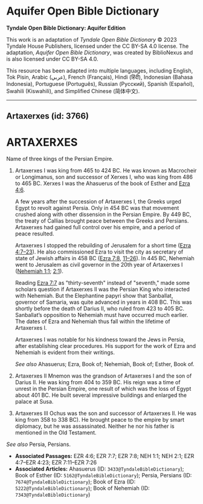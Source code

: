 # Aquifer Open Bible Dictionary

**Tyndale Open Bible Dictionary: Aquifer Edition**

This work is an adaptation of *Tyndale Open Bible Dictionary* © 2023 Tyndale House Publishers, licensed under the CC BY\-SA 4\.0 license. The adaptation, *Aquifer Open Bible Dictionary*, was created by BiblioNexus and is also licensed under CC BY\-SA 4\.0\.

This resource has been adapted into multiple languages, including English, Tok Pisin, Arabic (عربي), French (Français), Hindi (हिंदी), Indonesian (Bahasa Indonesia), Portuguese (Português), Russian (Русский), Spanish (Español), Swahili (Kiswahili), and Simplified Chinese (简体中文).



--------------------------------

## Artaxerxes (id: 3766)

ARTAXERXES
==========

Name of three kings of the Persian Empire.

1. Artaxerxes I was king from 465 to 424 BC. He was known as Macrocheir or Longimanus, son and successor of Xerxes I, who was king from 486 to 465 BC. Xerxes I was the Ahasuerus of the book of Esther and [Ezra 4:6](https://ref.ly/Ezra4:6).

    A few years after the succession of Artaxerxes I, the Greeks urged Egypt to revolt against Persia. Only in 454 BC was that movement crushed along with other dissension in the Persian Empire. By 449 BC, the treaty of Callias brought peace between the Greeks and Persians. Artaxerxes had gained full control over his empire, and a period of peace resulted.

    Artaxerxes I stopped the rebuilding of Jerusalem for a short time ([Ezra 4:7–23](https://ref.ly/Ezra4:7-Ezra4:23)). He also commissioned Ezra to visit the city as secretary of state of Jewish affairs in 458 BC ([Ezra 7:8](https://ref.ly/Ezra7:8), [11–26](https://ref.ly/Ezra7:11-Ezra7:26)). In 445 BC, Nehemiah went to Jerusalem as civil governor in the 20th year of Artaxerxes I ([Nehemiah 1:1](https://ref.ly/Neh1:1); [2:1](https://ref.ly/Neh2:1)).

    Reading [Ezra 7:7](https://ref.ly/Ezra7:7) as "thirty\-seventh" instead of "seventh," made some scholars question if Artaxerxes II was the Persian King who interacted with Nehemiah. But the Elephantine papyri show that Sanballat, governor of Samaria, was quite advanced in years in 408 BC. This was shortly before the death of Darius II, who ruled from 423 to 405 BC. Sanballat’s opposition to Nehemiah must have occurred much earlier. The dates of Ezra and Nehemiah thus fall within the lifetime of Artaxerxes I.

    Artaxerxes I was notable for his kindness toward the Jews in Persia, after establishing clear procedures. His support for the work of Ezra and Nehemiah is evident from their writings.

    *See also* Ahasuerus; Ezra, Book of; Nehemiah, Book of; Esther, Book of.

2. Artaxerxes II Mnemon was the grandson of Artaxerxes I and the son of Darius II. He was king from 404 to 359 BC. His reign was a time of unrest in the Persian Empire, one result of which was the loss of Egypt about 401 BC. He built several impressive buildings and enlarged the palace at Susa.
3. Artaxerxes III Ochus was the son and successor of Artaxerxes II. He was king from 358 to 338 BC). He brought peace to the empire by smart diplomacy, but he was assassinated. Neither he nor his father is mentioned in the Old Testament.

*See also* Persia, Persians.

* **Associated Passages:** EZR 4:6; EZR 7:7; EZR 7:8; NEH 1:1; NEH 2:1; EZR 4:7–EZR 4:23; EZR 7:11–EZR 7:26
* **Associated Articles:** Ahasuerus (ID: `3433@TyndaleBibleDictionary`); Book of Esther (ID: `5162@TyndaleBibleDictionary`); Persia, Persians (ID: `7674@TyndaleBibleDictionary`); Book of Ezra (ID: `5222@TyndaleBibleDictionary`); Book of Nehemiah (ID: `7343@TyndaleBibleDictionary`)

